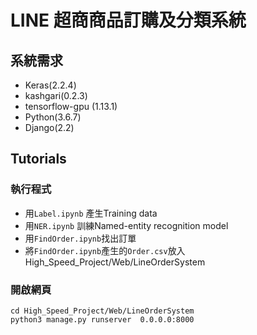 # LINE 超商商品訂購及分類系統

## 系統需求
* Keras(2.2.4)
* kashgari(0.2.3)
* tensorflow-gpu (1.13.1)
* Python(3.6.7)
* Django(2.2)

## Tutorials

### 執行程式

* 用`Label.ipynb` 產生Training data
* 用`NER.ipynb` 訓練Named-entity recognition model
* 用`FindOrder.ipynb`找出訂單
* 將`FindOrder.ipynb`產生的`Order.csv`放入High_Speed_Project/Web/LineOrderSystem

### 開啟網頁

```
cd High_Speed_Project/Web/LineOrderSystem
python3 manage.py runserver  0.0.0.0:8000
```

